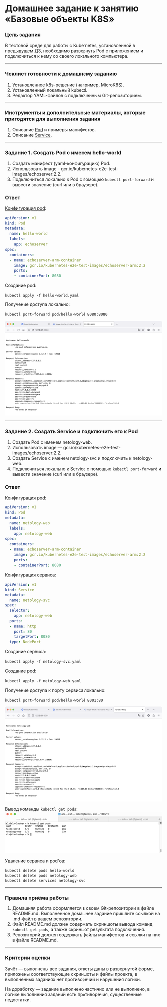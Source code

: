 # Домашнее задание к занятию «Базовые объекты K8S»

### Цель задания

В тестовой среде для работы с Kubernetes, установленной в предыдущем ДЗ, необходимо развернуть Pod с приложением и подключиться к нему со своего локального компьютера. 

------

### Чеклист готовности к домашнему заданию

1. Установленное k8s-решение (например, MicroK8S).
2. Установленный локальный kubectl.
3. Редактор YAML-файлов с подключенным Git-репозиторием.

------

### Инструменты и дополнительные материалы, которые пригодятся для выполнения задания

1. Описание [Pod](https://kubernetes.io/docs/concepts/workloads/pods/) и примеры манифестов.
2. Описание [Service](https://kubernetes.io/docs/concepts/services-networking/service/).

------

### Задание 1. Создать Pod с именем hello-world

1. Создать манифест (yaml-конфигурацию) Pod.
2. Использовать image - gcr.io/kubernetes-e2e-test-images/echoserver:2.2.
3. Подключиться локально к Pod с помощью `kubectl port-forward` и вывести значение (curl или в браузере).

### Ответ

[Конфигурация pod](hello-world.yaml):

```yaml
apiVersion: v1
kind: Pod
metadata:
  name: hello-world
  labels:
    app: echoserver
spec:
  containers:
  - name: echoserver-arm-container
    image: gcr.io/kubernetes-e2e-test-images/echoserver-arm:2.2
    ports:
    - containerPort: 8080
```

Создание pod:

`kubectl apply -f hello-world.yaml`

Получение доступа локально:

`kubectl port-forward pod/hello-world 8080:8080`

![Alt text](img/pod.png)

------

### Задание 2. Создать Service и подключить его к Pod

1. Создать Pod с именем netology-web.
2. Использовать image — gcr.io/kubernetes-e2e-test-images/echoserver:2.2.
3. Создать Service с именем netology-svc и подключить к netology-web.
4. Подключиться локально к Service с помощью `kubectl port-forward` и вывести значение (curl или в браузере).

### Ответ

[Конфигурация pod](netology-web.yaml):

```yaml
apiVersion: v1
kind: Pod
metadata:
  name: netology-web
  labels:
    app: netology-web
spec:
  containers:
  - name: echoserver-arm-container
    image: gcr.io/kubernetes-e2e-test-images/echoserver-arm:2.2
    ports:
    - containerPort: 8080
```

[Конфигурация сервиса](netology-svc.yaml):
```yaml
apiVersion: v1
kind: Service
metadata:
  name: netology-svc
spec:
  selector:
    app: netology-web
  ports:
  - name: http
    port: 80
    targetPort: 8080
  type: NodePort
```

Создание сервиса:

`kubectl apply -f netology-svc.yaml`

Создание pod:

`kubectl apply -f netology-web.yaml`

Получение доступа к порту сервиса локально:

`kubectl port-forward pod/hello-world 8001:80`

![Alt text](img/svc.png)

Вывод команды `kubectl get pods`:
![Alt text](img/pods%20list.png)

Удаление сервиса и pod'ов:

```
kubectl delete pods hello-world
kubectl delete pods netology-web
kubectl delete services netology-svc
```

------

### Правила приёма работы

1. Домашняя работа оформляется в своем Git-репозитории в файле README.md. Выполненное домашнее задание пришлите ссылкой на .md-файл в вашем репозитории.
2. Файл README.md должен содержать скриншоты вывода команд `kubectl get pods`, а также скриншот результата подключения.
3. Репозиторий должен содержать файлы манифестов и ссылки на них в файле README.md.

------

### Критерии оценки
Зачёт — выполнены все задания, ответы даны в развернутой форме, приложены соответствующие скриншоты и файлы проекта, в выполненных заданиях нет противоречий и нарушения логики.

На доработку — задание выполнено частично или не выполнено, в логике выполнения заданий есть противоречия, существенные недостатки.
